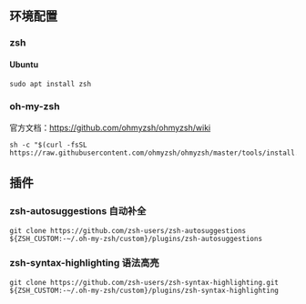 ## 环境配置

### zsh

#### Ubuntu
```
sudo apt install zsh
```

### oh-my-zsh
官方文档：https://github.com/ohmyzsh/ohmyzsh/wiki
```
sh -c "$(curl -fsSL https://raw.githubusercontent.com/ohmyzsh/ohmyzsh/master/tools/install.sh)"
```

## 插件
### zsh-autosuggestions 自动补全
```
git clone https://github.com/zsh-users/zsh-autosuggestions ${ZSH_CUSTOM:-~/.oh-my-zsh/custom}/plugins/zsh-autosuggestions
```

### zsh-syntax-highlighting 语法高亮
```
git clone https://github.com/zsh-users/zsh-syntax-highlighting.git ${ZSH_CUSTOM:-~/.oh-my-zsh/custom}/plugins/zsh-syntax-highlighting
```
